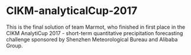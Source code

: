 # CIKM-analyticalCup-2017
This is the final solution of team Marmot, who finished in first place in the CIKM AnalytiCup 2017 - short-term quantitative precipitation forecasting challenge sponsored by Shenzhen Meteorological Bureau and Alibaba Group.
